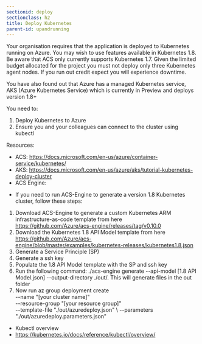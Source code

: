 ```yaml
---
sectionid: deploy
sectionclass: h2
title: Deploy Kubernetes
parent-id: upandrunning
---
```


Your organisation requires that the application is deployed to Kubernetes running on
Azure. You may wish to use features available in Kubernetes 1.8. Be aware that ACS only
currently supports Kubernetes 1.7. Given the limited budget allocated for the
project you must not deploy only three Kubernetes agent nodes. If you run out credit expect you will
experience downtime.

You have also found out that Azure has a managed Kubernetes service, 
AKS (Azure Kubernetes Service) which is currently in Preview and deploys version 1.8+

You need to:

1. Deploy Kubernetes to Azure
2. Ensure you and your colleagues can connect to the cluster using kubectl

Resources:

- ACS: <https://docs.microsoft.com/en-us/azure/container-service/kubernetes/>
- AKS: <https://docs.microsoft.com/en-us/azure/aks/tutorial-kubernetes-deploy-cluster>
- ACS Engine: 
* If you need to run ACS-Engine to generate a version 1.8 Kubernetes cluster, follow these steps:
1. Download ACS-Engine to generate a custom Kubernetes ARM infrastructure-as-code template from here <https://github.com/Azure/acs-engine/releases/tag/v0.10.0>
2. Download the Kubernetes 1.8 API Model template from here <https://github.com/Azure/acs-engine/blob/master/examples/kubernetes-releases/kubernetes1.8.json>
3. Generate a Service Principle (SP)
4. Generate a ssh key
5. Populate the 1.8 API Model template with the SP and ssh key
4. Run the following command: ./acs-engine generate --api-model [1.8 API Model.json] --output-directory ./out/. This will generate files in the out folder
4. Now run az group deployment create \
    --name "[your cluster name]" \
    --resource-group "[your resource group]" \
    --template-file "./out/azuredeploy.json" \ 
    --parameters "./out/azuredeploy.parameters.json"
- Kubectl overview
- <https://kubernetes.io/docs/reference/kubectl/overview/>
